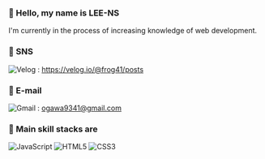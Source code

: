 ### 👤 Hello, my name is LEE-NS
I'm currently in the process of increasing knowledge of web development.

### 🤝 SNS
![Velog](http://img.shields.io/badge/-Velog-20C997?style=for-the-badge&link="https://velog.io/") : https://velog.io/@frog41/posts

### 📧 E-mail
![Gmail](https://img.shields.io/badge/Gmail-D14836?style=for-the-badge&link="https://gmail.com") : ogawa9341@gmail.com

### 🔧 Main skill stacks are
![JavaScript](https://img.shields.io/badge/javascript-%23323330.svg?style=for-the-badge&logo=javascript&logoColor=%23F7DF1E) ![HTML5](https://img.shields.io/badge/html5-%23E34F26.svg?style=for-the-badge&logo=html5&logoColor=white) ![CSS3](https://img.shields.io/badge/css3-%231572B6.svg?style=for-the-badge&logo=css3&logoColor=white)



<!--
**LEE-NS/LEE-NS** is a ✨ _special_ ✨ repository because its `README.md` (this file) appears on your GitHub profile.

Here are some ideas to get you started:

- 🔭 I’m currently working on ...
- 🌱 I’m currently learning ...
- 👯 I’m looking to collaborate on ...
- 🤔 I’m looking for help with ...
- 💬 Ask me about ...
- 📫 How to reach me: ...
- 😄 Pronouns: ...
- ⚡ Fun fact: ...
-->
